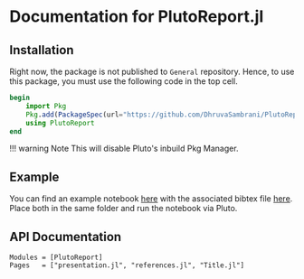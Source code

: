 # Documentation for PlutoReport.jl

## Installation

Right now, the package is not published to `General` repository. Hence, to use this package, you must use the following code in the top cell.

```julia
begin
    import Pkg
    Pkg.add(PackageSpec(url="https://github.com/DhruvaSambrani/PlutoReport.jl"))
    using PlutoReport
end
```

!!! warning Note
    This will disable Pluto's inbuild Pkg Manager.

## Example

You can find an example notebook [here](./example_notebook) with the associated bibtex file [here](./bibliotest.bib). Place both in the same folder and run the notebook via Pluto.

## API Documentation

```@autodocs
Modules = [PlutoReport]
Pages   = ["presentation.jl", "references.jl", "Title.jl"]
```
